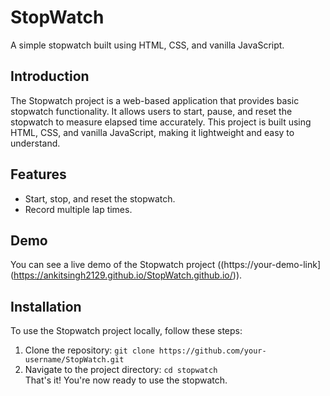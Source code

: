 # StopWatch
A simple stopwatch built using HTML, CSS, and vanilla JavaScript.  

## Introduction  
The Stopwatch project is a web-based application that provides basic stopwatch functionality. 
It allows users to start, pause, and reset the stopwatch to measure elapsed time accurately. 
This project is built using HTML, CSS, and vanilla JavaScript, making it lightweight and easy to understand.  

## Features  
- Start, stop, and reset the stopwatch. 
- Record multiple lap times.  

## Demo  
You can see a live demo of the Stopwatch project ((https://your-demo-link](https://ankitsingh2129.github.io/StopWatch.github.io/)).  

## Installation  
To use the Stopwatch project locally, follow these steps:  
1. Clone the repository: `git clone https://github.com/your-username/StopWatch.git` 
2. Navigate to the project directory: `cd stopwatch`  
That's it! You're now ready to use the stopwatch.
